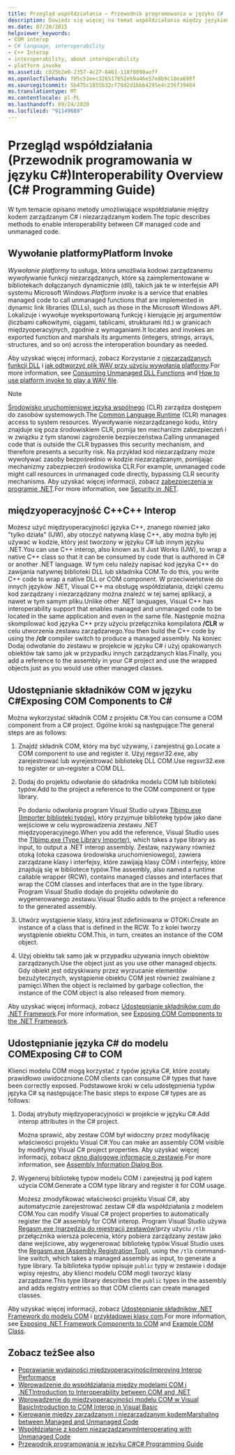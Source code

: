 ```yaml
---
title: Przegląd współdziałania — Przewodnik programowania w języku C#
description: Dowiedz się więcej na temat współdziałania między językiem C# i niezarządzanym kodem, w tym wywołania platformy, międzyoperacyjności języka C++, udostępniania składników COM do języka C# i uwidaczniania języka C#
ms.date: 07/20/2015
helpviewer_keywords:
- COM interop
- C# language, interoperability
- C++ Interop
- interoperability, about interoperability
- platform invoke
ms.assetid: c025b2e0-2357-4c27-8461-118f0090aeff
ms.openlocfilehash: f05c53eec326517052eb9a46e57e8b9c18ea698f
ms.sourcegitcommit: 5b475c1855b32cf78d2d1bbb4295e4c236f39464
ms.translationtype: MT
ms.contentlocale: pl-PL
ms.lasthandoff: 09/24/2020
ms.locfileid: "91149689"
---
```

# <a name="interoperability-overview-c-programming-guide"></a><span data-ttu-id="074d6-103">Przegląd współdziałania (Przewodnik programowania w języku C#)</span><span class="sxs-lookup"><span data-stu-id="074d6-103">Interoperability Overview (C# Programming Guide)</span></span>

<span data-ttu-id="074d6-104">W tym temacie opisano metody umożliwiające współdziałanie między kodem zarządzanym C# i niezarządzanym kodem.</span><span class="sxs-lookup"><span data-stu-id="074d6-104">The topic describes methods to enable interoperability between C# managed code and unmanaged code.</span></span>  
  
## <a name="platform-invoke"></a><span data-ttu-id="074d6-105">Wywołanie platformy</span><span class="sxs-lookup"><span data-stu-id="074d6-105">Platform Invoke</span></span>  

 <span data-ttu-id="074d6-106">*Wywołanie platformy* to usługa, która umożliwia kodowi zarządzanemu wywoływanie funkcji niezarządzanych, które są zaimplementowane w bibliotekach dołączanych dynamicznie (dll), takich jak te w interfejsie API systemu Microsoft Windows.</span><span class="sxs-lookup"><span data-stu-id="074d6-106">*Platform invoke* is a service that enables managed code to call unmanaged functions that are implemented in dynamic link libraries (DLLs), such as those in the Microsoft Windows API.</span></span> <span data-ttu-id="074d6-107">Lokalizuje i wywołuje wyeksportowaną funkcję i kierującie jej argumentów (liczbami całkowitymi, ciągami, tablicami, strukturami itd.) w granicach międzyoperacyjnych, zgodnie z wymaganiami.</span><span class="sxs-lookup"><span data-stu-id="074d6-107">It locates and invokes an exported function and marshals its arguments (integers, strings, arrays, structures, and so on) across the interoperation boundary as needed.</span></span>  
  
<span data-ttu-id="074d6-108">Aby uzyskać więcej informacji, zobacz Korzystanie z [niezarządzanych funkcji DLL](../../../framework/interop/consuming-unmanaged-dll-functions.md) i [jak odtworzyć plik WAV przy użyciu wywołania platformy](./how-to-use-platform-invoke-to-play-a-wave-file.md).</span><span class="sxs-lookup"><span data-stu-id="074d6-108">For more information, see [Consuming Unmanaged DLL Functions](../../../framework/interop/consuming-unmanaged-dll-functions.md) and [How to use platform invoke to play a WAV file](./how-to-use-platform-invoke-to-play-a-wave-file.md).</span></span>
  
> [!NOTE]
> <span data-ttu-id="074d6-109">[Środowisko uruchomieniowe języka wspólnego](../../../standard/clr.md) (CLR) zarządza dostępem do zasobów systemowych.</span><span class="sxs-lookup"><span data-stu-id="074d6-109">The [Common Language Runtime](../../../standard/clr.md) (CLR) manages access to system resources.</span></span> <span data-ttu-id="074d6-110">Wywoływanie niezarządzanego kodu, który znajduje się poza środowiskiem CLR, pomija ten mechanizm zabezpieczeń i w związku z tym stanowi zagrożenie bezpieczeństwa.</span><span class="sxs-lookup"><span data-stu-id="074d6-110">Calling unmanaged code that is outside the CLR bypasses this security mechanism, and therefore presents a security risk.</span></span> <span data-ttu-id="074d6-111">Na przykład kod niezarządzany może wywoływać zasoby bezpośrednio w kodzie niezarządzanym, pomijając mechanizmy zabezpieczeń środowiska CLR.</span><span class="sxs-lookup"><span data-stu-id="074d6-111">For example, unmanaged code might call resources in unmanaged code directly, bypassing CLR security mechanisms.</span></span> <span data-ttu-id="074d6-112">Aby uzyskać więcej informacji, zobacz [zabezpieczenia w programie .NET](../../../standard/security/index.md).</span><span class="sxs-lookup"><span data-stu-id="074d6-112">For more information, see [Security in .NET](../../../standard/security/index.md).</span></span>  
  
## <a name="c-interop"></a><span data-ttu-id="074d6-113">międzyoperacyjność C++</span><span class="sxs-lookup"><span data-stu-id="074d6-113">C++ Interop</span></span>  

 <span data-ttu-id="074d6-114">Możesz użyć międzyoperacyjności języka C++, znanego również jako "tylko działa" (IJW), aby otoczyć natywną klasę C++, aby można było jej używać w kodzie, który jest tworzony w języku C# lub innym języku .NET.</span><span class="sxs-lookup"><span data-stu-id="074d6-114">You can use C++ interop, also known as It Just Works (IJW), to wrap a native C++ class so that it can be consumed by code that is authored in C# or another .NET language.</span></span> <span data-ttu-id="074d6-115">W tym celu należy napisać kod języka C++ do zawijania natywnej biblioteki DLL lub składnika COM.</span><span class="sxs-lookup"><span data-stu-id="074d6-115">To do this, you write C++ code to wrap a native DLL or COM component.</span></span> <span data-ttu-id="074d6-116">W przeciwieństwie do innych języków .NET, Visual C++ ma obsługę współdziałania, dzięki czemu kod zarządzany i niezarządzany można znaleźć w tej samej aplikacji, a nawet w tym samym pliku.</span><span class="sxs-lookup"><span data-stu-id="074d6-116">Unlike other .NET languages, Visual C++ has interoperability support that enables managed and unmanaged code to be located in the same application and even in the same file.</span></span> <span data-ttu-id="074d6-117">Następnie można skompilować kod języka C++ przy użyciu przełącznika kompilatora **/CLR** w celu utworzenia zestawu zarządzanego.</span><span class="sxs-lookup"><span data-stu-id="074d6-117">You then build the C++ code by using the **/clr** compiler switch to produce a managed assembly.</span></span> <span data-ttu-id="074d6-118">Na koniec Dodaj odwołanie do zestawu w projekcie w języku C# i użyj opakowanych obiektów tak samo jak w przypadku innych zarządzanych klas.</span><span class="sxs-lookup"><span data-stu-id="074d6-118">Finally, you add a reference to the assembly in your C# project and use the wrapped objects just as you would use other managed classes.</span></span>  
  
## <a name="exposing-com-components-to-c"></a><span data-ttu-id="074d6-119">Udostępnianie składników COM w języku C\#</span><span class="sxs-lookup"><span data-stu-id="074d6-119">Exposing COM Components to C\#</span></span>

 <span data-ttu-id="074d6-120">Można wykorzystać składnik COM z projektu C#.</span><span class="sxs-lookup"><span data-stu-id="074d6-120">You can consume a COM component from a C# project.</span></span> <span data-ttu-id="074d6-121">Ogólne kroki są następujące:</span><span class="sxs-lookup"><span data-stu-id="074d6-121">The general steps are as follows:</span></span>  
  
1. <span data-ttu-id="074d6-122">Znajdź składnik COM, który ma być używany, i zarejestruj go.</span><span class="sxs-lookup"><span data-stu-id="074d6-122">Locate a COM component to use and register it.</span></span> <span data-ttu-id="074d6-123">Użyj regsvr32.exe, aby zarejestrować lub wyrejestrować bibliotekę DLL COM.</span><span class="sxs-lookup"><span data-stu-id="074d6-123">Use regsvr32.exe to register or un–register a COM DLL.</span></span>  
  
2. <span data-ttu-id="074d6-124">Dodaj do projektu odwołanie do składnika modelu COM lub biblioteki typów.</span><span class="sxs-lookup"><span data-stu-id="074d6-124">Add to the project a reference to the COM component or type library.</span></span>  
  
     <span data-ttu-id="074d6-125">Po dodaniu odwołania program Visual Studio używa [Tlbimp.exe (Importer biblioteki typów)](../../../framework/tools/tlbimp-exe-type-library-importer.md), który przyjmuje bibliotekę typów jako dane wejściowe w celu wyprowadzenia zestawu .NET międzyoperacyjnego.</span><span class="sxs-lookup"><span data-stu-id="074d6-125">When you add the reference, Visual Studio uses the [Tlbimp.exe (Type Library Importer)](../../../framework/tools/tlbimp-exe-type-library-importer.md), which takes a type library as input, to output a .NET interop assembly.</span></span> <span data-ttu-id="074d6-126">Zestaw, nazywany również otoką (otoka czasowa środowiska uruchomieniowego), zawiera zarządzane klasy i interfejsy, które zawijają klasy COM i interfejsy, które znajdują się w bibliotece typów.</span><span class="sxs-lookup"><span data-stu-id="074d6-126">The assembly, also named a runtime callable wrapper (RCW), contains managed classes and interfaces that wrap the COM classes and interfaces that are in the type library.</span></span> <span data-ttu-id="074d6-127">Program Visual Studio dodaje do projektu odwołanie do wygenerowanego zestawu.</span><span class="sxs-lookup"><span data-stu-id="074d6-127">Visual Studio adds to the project a reference to the generated assembly.</span></span>  
  
3. <span data-ttu-id="074d6-128">Utwórz wystąpienie klasy, która jest zdefiniowana w OTOKi.</span><span class="sxs-lookup"><span data-stu-id="074d6-128">Create an instance of a class that is defined in the RCW.</span></span> <span data-ttu-id="074d6-129">To z kolei tworzy wystąpienie obiektu COM.</span><span class="sxs-lookup"><span data-stu-id="074d6-129">This, in turn, creates an instance of the COM object.</span></span>  
  
4. <span data-ttu-id="074d6-130">Użyj obiektu tak samo jak w przypadku używania innych obiektów zarządzanych.</span><span class="sxs-lookup"><span data-stu-id="074d6-130">Use the object just as you use other managed objects.</span></span> <span data-ttu-id="074d6-131">Gdy obiekt jest odzyskiwany przez wyrzucanie elementów bezużytecznych, wystąpienie obiektu COM jest również zwalniane z pamięci.</span><span class="sxs-lookup"><span data-stu-id="074d6-131">When the object is reclaimed by garbage collection, the instance of the COM object is also released from memory.</span></span>  
  
 <span data-ttu-id="074d6-132">Aby uzyskać więcej informacji, zobacz [Udostępnianie składników com do .NET Framework](../../../framework/interop/exposing-com-components.md).</span><span class="sxs-lookup"><span data-stu-id="074d6-132">For more information, see [Exposing COM Components to the .NET Framework](../../../framework/interop/exposing-com-components.md).</span></span>  
  
## <a name="exposing-c-to-com"></a><span data-ttu-id="074d6-133">Udostępnianie języka C# do modelu COM</span><span class="sxs-lookup"><span data-stu-id="074d6-133">Exposing C# to COM</span></span>  

 <span data-ttu-id="074d6-134">Klienci modelu COM mogą korzystać z typów języka C#, które zostały prawidłowo uwidocznione.</span><span class="sxs-lookup"><span data-stu-id="074d6-134">COM clients can consume C# types that have been correctly exposed.</span></span> <span data-ttu-id="074d6-135">Podstawowe kroki w celu udostępnienia typów języka C# są następujące:</span><span class="sxs-lookup"><span data-stu-id="074d6-135">The basic steps to expose C# types are as follows:</span></span>  
  
1. <span data-ttu-id="074d6-136">Dodaj atrybuty międzyoperacyjności w projekcie w języku C#.</span><span class="sxs-lookup"><span data-stu-id="074d6-136">Add interop attributes in the C# project.</span></span>  
  
     <span data-ttu-id="074d6-137">Można sprawić, aby zestaw COM był widoczny przez modyfikację właściwości projektu Visual C#.</span><span class="sxs-lookup"><span data-stu-id="074d6-137">You can make an assembly COM visible by modifying Visual C# project properties.</span></span> <span data-ttu-id="074d6-138">Aby uzyskać więcej informacji, zobacz [okno dialogowe informacje o zestawie](/visualstudio/ide/reference/assembly-information-dialog-box).</span><span class="sxs-lookup"><span data-stu-id="074d6-138">For more information, see [Assembly Information Dialog Box](/visualstudio/ide/reference/assembly-information-dialog-box).</span></span>  
  
2. <span data-ttu-id="074d6-139">Wygeneruj bibliotekę typów modelu COM i zarejestruj ją pod kątem użycia COM.</span><span class="sxs-lookup"><span data-stu-id="074d6-139">Generate a COM type library and register it for COM usage.</span></span>  
  
     <span data-ttu-id="074d6-140">Możesz zmodyfikować właściwości projektu Visual C#, aby automatycznie zarejestrować zestaw C# dla współdziałania z modelem COM.</span><span class="sxs-lookup"><span data-stu-id="074d6-140">You can modify Visual C# project properties to automatically register the C# assembly for COM interop.</span></span> <span data-ttu-id="074d6-141">Program Visual Studio używa [Regasm.exe (narzędzia do rejestracji zestawów)](../../../framework/tools/regasm-exe-assembly-registration-tool.md)przy użyciu `/tlb` przełącznika wiersza polecenia, który pobiera zarządzany zestaw jako dane wejściowe, aby wygenerować bibliotekę typów.</span><span class="sxs-lookup"><span data-stu-id="074d6-141">Visual Studio uses the [Regasm.exe (Assembly Registration Tool)](../../../framework/tools/regasm-exe-assembly-registration-tool.md), using the `/tlb` command-line switch, which takes a managed assembly as input, to generate a type library.</span></span> <span data-ttu-id="074d6-142">Ta biblioteka typów opisuje `public` typy w zestawie i dodaje wpisy rejestru, aby klienci modelu COM mogli tworzyć klasy zarządzane.</span><span class="sxs-lookup"><span data-stu-id="074d6-142">This type library describes the `public` types in the assembly and adds registry entries so that COM clients can create managed classes.</span></span>  
  
 <span data-ttu-id="074d6-143">Aby uzyskać więcej informacji, zobacz [Udostępnianie składników .NET Framework do modelu COM](../../../framework/interop/exposing-dotnet-components-to-com.md) i [przykładowej klasy com](./example-com-class.md).</span><span class="sxs-lookup"><span data-stu-id="074d6-143">For more information, see [Exposing .NET Framework Components to COM](../../../framework/interop/exposing-dotnet-components-to-com.md) and [Example COM Class](./example-com-class.md).</span></span>  
  
## <a name="see-also"></a><span data-ttu-id="074d6-144">Zobacz też</span><span class="sxs-lookup"><span data-stu-id="074d6-144">See also</span></span>

- <span data-ttu-id="074d6-145">[Poprawianie wydajności międzyoperacyjności](/previous-versions/msp-n-p/ff647812(v=pandp.10))</span><span class="sxs-lookup"><span data-stu-id="074d6-145">[Improving Interop Performance](/previous-versions/msp-n-p/ff647812(v=pandp.10))</span></span>
- [<span data-ttu-id="074d6-146">Wprowadzenie do współdziałania między modelami COM i .NET</span><span class="sxs-lookup"><span data-stu-id="074d6-146">Introduction to Interoperability between COM and .NET</span></span>](/office/client-developer/outlook/pia/introduction-to-interoperability-between-com-and-net)
- [<span data-ttu-id="074d6-147">Wprowadzenie do międzyoperacyjności modelu COM w Visual Basic</span><span class="sxs-lookup"><span data-stu-id="074d6-147">Introduction to COM Interop in Visual Basic</span></span>](../../../visual-basic/programming-guide/com-interop/introduction-to-com-interop.md)
- [<span data-ttu-id="074d6-148">Kierowanie między zarządzanym i niezarządzanym kodem</span><span class="sxs-lookup"><span data-stu-id="074d6-148">Marshaling between Managed and Unmanaged Code</span></span>](../../../framework/interop/interop-marshaling.md)
- [<span data-ttu-id="074d6-149">Współdziałanie z kodem niezarządzanym</span><span class="sxs-lookup"><span data-stu-id="074d6-149">Interoperating with Unmanaged Code</span></span>](../../../framework/interop/index.md)
- [<span data-ttu-id="074d6-150">Przewodnik programowania w języku C#</span><span class="sxs-lookup"><span data-stu-id="074d6-150">C# Programming Guide</span></span>](../index.md)
